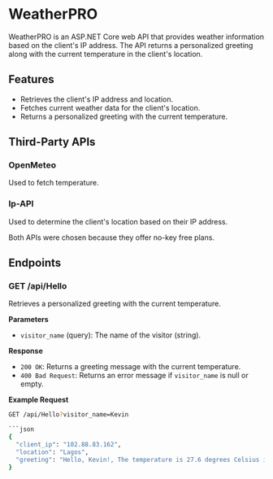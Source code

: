 # WeatherPRO

WeatherPRO is an ASP.NET Core web API that provides weather information based on the client's IP address. The API returns a personalized greeting along with the current temperature in the client's location.

## Features
- Retrieves the client's IP address and location.
- Fetches current weather data for the client's location.
- Returns a personalized greeting with the current temperature.

## Third-Party APIs
### OpenMeteo
Used to fetch temperature.

### Ip-API
Used to determine the client's location based on their IP address.

Both APIs were chosen because they offer no-key free plans.

## Endpoints
### GET /api/Hello
Retrieves a personalized greeting with the current temperature.

**Parameters**
- `visitor_name` (query): The name of the visitor (string).

**Response**
- `200 OK`: Returns a greeting message with the current temperature.
- `400 Bad Request`: Returns an error message if `visitor_name` is null or empty.

**Example Request**
```bash
GET /api/Hello?visitor_name=Kevin

```json
{
  "client_ip": "102.88.83.162",
  "location": "Lagos",
  "greeting": "Hello, Kevin!, The temperature is 27.6 degrees Celsius in Lagos"
}
